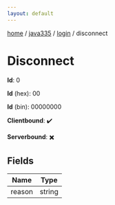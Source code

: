 ```yaml
---
layout: default
---
```


[home](/)  /  [java335](/protocol/java335)  /  [login](/protocol/java335/login)  /  disconnect

# Disconnect

**Id**: 0

**Id** (hex): 00

**Id** (bin): 00000000

**Clientbound**: ✔️

**Serverbound**: ✖️

## Fields

Name | Type
---|---
reason | string

